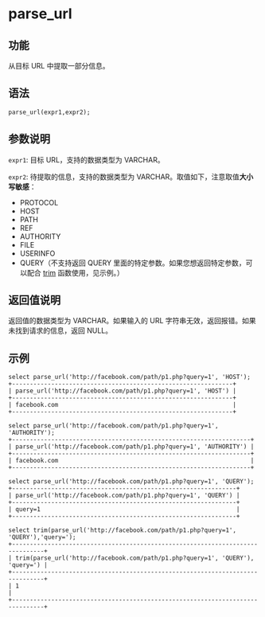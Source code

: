 # parse_url

## 功能

从目标 URL 中提取一部分信息。

## 语法

```Haskell
parse_url(expr1,expr2);
```

## 参数说明

`expr1`: 目标 URL，支持的数据类型为 VARCHAR。

`expr2`: 待提取的信息，支持的数据类型为 VARCHAR。取值如下，注意取值**大小写敏感**：

- PROTOCOL
- HOST
- PATH
- REF
- AUTHORITY
- FILE
- USERINFO
- QUERY（不支持返回 QUERY 里面的特定参数。如果您想返回特定参数，可以配合 [trim](trim.md) 函数使用，见示例。）

## 返回值说明

返回值的数据类型为 VARCHAR。如果输入的 URL 字符串无效，返回报错。如果未找到请求的信息，返回 NULL。

## 示例

```Plain Text
select parse_url('http://facebook.com/path/p1.php?query=1', 'HOST');
+--------------------------------------------------------------+
| parse_url('http://facebook.com/path/p1.php?query=1', 'HOST') |
+--------------------------------------------------------------+
| facebook.com                                                 |
+--------------------------------------------------------------+

select parse_url('http://facebook.com/path/p1.php?query=1', 'AUTHORITY');
+-------------------------------------------------------------------+
| parse_url('http://facebook.com/path/p1.php?query=1', 'AUTHORITY') |
+-------------------------------------------------------------------+
| facebook.com                                                      |
+-------------------------------------------------------------------+

select parse_url('http://facebook.com/path/p1.php?query=1', 'QUERY');
+---------------------------------------------------------------+
| parse_url('http://facebook.com/path/p1.php?query=1', 'QUERY') |
+---------------------------------------------------------------+
| query=1                                                       |
+---------------------------------------------------------------+

select trim(parse_url('http://facebook.com/path/p1.php?query=1', 'QUERY'),'query='); 
+-------------------------------------------------------------------------------+
| trim(parse_url('http://facebook.com/path/p1.php?query=1', 'QUERY'), 'query=') |
+-------------------------------------------------------------------------------+
| 1                                                                             |
+-------------------------------------------------------------------------------+

```
